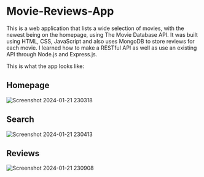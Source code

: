 # Movie-Reviews-App

This is a web application that lists a wide selection of movies, with the newest being on the homepage, using The Movie Database API. It was built using HTML, CSS, JavaScript and also uses MongoDB to store reviews for each movie. I learned how to make a RESTful API as well as use an existing API through Node.js and Express.js.


This is what the app looks like:

## Homepage
![Screenshot 2024-01-21 230318](https://github.com/abhiverma13/Movie-Review-App/assets/117491988/05e82592-3fcf-4ec2-987d-cfa50b187fa9)

## Search
![Screenshot 2024-01-21 230413](https://github.com/abhiverma13/Movie-Review-App/assets/117491988/33e10a5c-a6da-4e84-897c-a53bbaf5c8a2)

## Reviews
![Screenshot 2024-01-21 230908](https://github.com/abhiverma13/Movie-Review-App/assets/117491988/17e57ba3-aef0-4375-aa89-8b046b8436e7)
